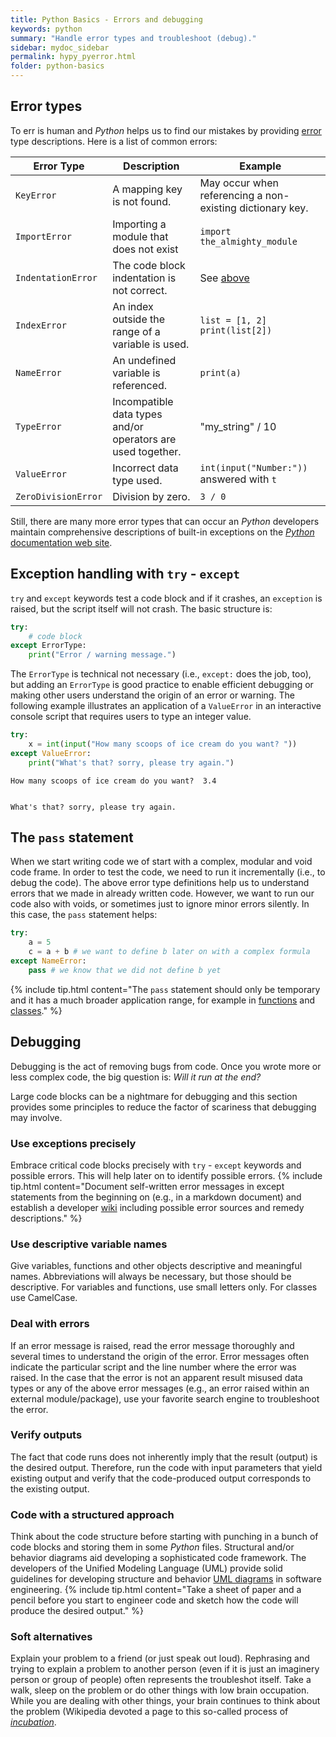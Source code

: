 ```yaml
---
title: Python Basics - Errors and debugging
keywords: python
summary: "Handle error types and troubleshoot (debug)."
sidebar: mydoc_sidebar
permalink: hypy_pyerror.html
folder: python-basics
---
```


## Error types

To err is human and *Python* helps us to find our mistakes by providing [error](https://docs.python.org/3/tutorial/errors.html) type descriptions. Here is a list of common errors:

| Error Type          | Description                                                 | Example                                                   |
|---------------------|-------------------------------------------------------------|-----------------------------------------------------------|
| `KeyError`          | A mapping key is not found.                                 | May occur when referencing a non-existing dictionary key. |
| `ImportError`       | Importing a module that does not exist                      | `import the_almighty_module`                             |
| `IndentationError`  | The code block indentation is not correct.                  | See [above](#indent)                                      |
| `IndexError`        | An index outside the range of a variable is used.           | `list = [1, 2]  print(list[2])`                           |
| `NameError`         | An undefined variable is referenced.                        | `print(a)`                                                |
| `TypeError`         | Incompatible data types and/or operators are used together. | "my_string" / 10                                          |
| `ValueError`        | Incorrect data type used.                                   | `int(input("Number:"))` answered with `t`                 |
| `ZeroDivisionError` | Division by zero.                                           | `3 / 0`                                                   |

Still, there are many more error types that can occur an *Python* developers maintain comprehensive descriptions of built-in exceptions on the [*Python* documentation web site](https://docs.python.org/3.8/library/exceptions.html).


## Exception handling with `try` - `except` 
`try` and `except` keywords test a code block and if it crashes, an `exception` is raised, but the script itself will not crash. The basic structure is:


```python
try:
    # code block
except ErrorType:
    print("Error / warning message.")
```

The `ErrorType` is technical not necessary (i.e., `except:` does the job, too), but adding an `ErrorType` is good practice to enable efficient debugging or making other users understand the origin of an error or warning. The following example illustrates an application of a `ValueError` in an interactive console script that requires users to type an integer value.


```python
try:
    x = int(input("How many scoops of ice cream do you want? "))
except ValueError:
    print("What's that? sorry, please try again.")
```

    How many scoops of ice cream do you want?  3.4
    

    What's that? sorry, please try again.
    

## The `pass` statement
When we start writing code we of start with a complex, modular and void code frame. In order to test the code, we need to run it incrementally (i.e., to debug the code). The above error type definitions help us to understand errors that we made in already written code. However, we want to run our code also with voids, or sometimes just to ignore minor errors silently. In this case, the `pass` statement helps:


```python
try:
    a = 5
    c = a + b # we want to define b later on with a complex formula
except NameError:
    pass # we know that we did not define b yet
```

{% include tip.html content="The `pass` statement should only be temporary and it has a much broader application range, for example in [functions](hypy_pyfun.html) and [classes](hypy_classes.html)." %}

## Debugging

Debugging is the act of removing bugs from code. Once you wrote more or less complex code, the big question is: *Will it run at the end?*

Large code blocks can be a nightmare for debugging and this section provides some principles to reduce the factor of scariness that debugging may involve.

### Use exceptions precisely
Embrace critical code blocks precisely with `try` - `except` keywords and possible errors. This will help later on to identify possible errors.
{% include tip.html content="Document self-written error messages in except statements from the beginning on (e.g., in a markdown document) and establish a developer [wiki](hy_documentation.html) including possible error sources and remedy descriptions." %}

### Use descriptive variable names
Give variables, functions and other objects descriptive and meaningful names. Abbreviations will always be necessary, but those should be descriptive. For variables and functions, use small letters only. For classes use CamelCase.

### Deal with errors
If an error message is raised, read the error message thoroughly and several times to understand the origin of the error. Error messages often indicate the particular script and the line number where the error was raised. In the case that the error is not an apparent result misused data types or any of the above error messages (e.g., an error raised within an external module/package), use your favorite search engine to troubleshoot the error.

### Verify outputs
The fact that code runs does not inherently imply that the result (output) is the desired output. Therefore, run the code with input parameters that yield existing output and verify that the code-produced output corresponds to the existing output.

### Code with a structured approach
Think about the code structure before starting with punching in a bunch of code blocks and storing them in some *Python* files. Structural and/or behavior diagrams aid developing a sophisticated code framework. The developers of the Unified Modeling Language (UML) provide solid guidelines for developing structure and behavior [UML diagrams](https://en.wikipedia.org/wiki/Unified_Modeling_Language#Diagrams) in software engineering.
{% include tip.html content="Take a sheet of paper and a pencil before you start to engineer code and sketch how the code will produce the desired output." %}

### Soft alternatives
Explain your problem to a friend (or just speak out loud). Rephrasing and trying to explain a problem to another person (even if it is just an imaginery person or group of people) often represents the troubleshot itself.
Take a walk, sleep on the problem or do other things with low brain occupation. While you are dealing with other things, your brain continues to think about the problem (Wikipedia devoted a page to this so-called process of [*incubation*](https://en.wikipedia.org/wiki/Incubation_(psychology)).
